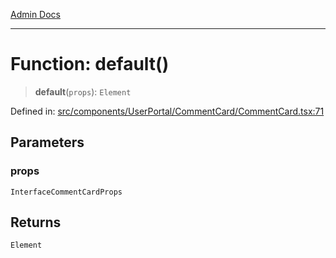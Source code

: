 [Admin Docs](/)

***

# Function: default()

> **default**(`props`): `Element`

Defined in: [src/components/UserPortal/CommentCard/CommentCard.tsx:71](https://github.com/PalisadoesFoundation/talawa-admin/blob/main/src/components/UserPortal/CommentCard/CommentCard.tsx#L71)

## Parameters

### props

`InterfaceCommentCardProps`

## Returns

`Element`
